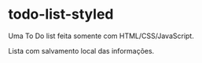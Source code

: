 # todo-list-styled
Uma To Do list feita somente com HTML/CSS/JavaScript.

Lista com salvamento local das informações.
